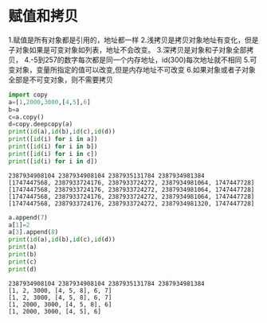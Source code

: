 
# 赋值和拷贝
1.赋值是所有对象都是引用的，地址都一样
2.浅拷贝是拷贝对象地址有变化，但是子对象如果是可变对象如列表，地址不会改变。
3.深拷贝是对象和子对象全部拷贝，
4.-5到257的数字每次都是同一个内存地址，id(300)每次地址就不相同
5.可变对象，变量所指定的值可以改变,但是内存地址不可改变
6.如果对象或者子对象全部是不可变对象，则不需要拷贝


```python
import copy
a=[1,2000,3000,[4,5],6]
b=a
c=a.copy()
d=copy.deepcopy(a)
print(id(a),id(b),id(c),id(d))
print([id(i) for i in a])
print([id(i) for i in b])
print([id(i) for i in c])
print([id(i) for i in d])
```

    2387934908104 2387934908104 2387935131784 2387934981384
    [1747447568, 2387933724176, 2387933724272, 2387934981064, 1747447728]
    [1747447568, 2387933724176, 2387933724272, 2387934981064, 1747447728]
    [1747447568, 2387933724176, 2387933724272, 2387934981064, 1747447728]
    [1747447568, 2387933724176, 2387933724272, 2387934981320, 1747447728]
    


```python
a.append(7)
a[1]=2
a[3].append(8)
print(id(a),id(b),id(c),id(d))
print(a)
print(b)
print(c)
print(d)
```

    2387934908104 2387934908104 2387935131784 2387934981384
    [1, 2, 3000, [4, 5, 8], 6, 7]
    [1, 2, 3000, [4, 5, 8], 6, 7]
    [1, 2000, 3000, [4, 5, 8], 6]
    [1, 2000, 3000, [4, 5], 6]
    


```python

```


```python

```
